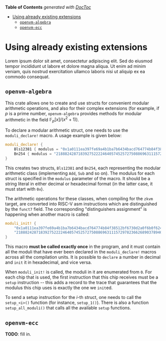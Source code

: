 <!-- START doctoc generated TOC please keep comment here to allow auto update -->
<!-- DON'T EDIT THIS SECTION, INSTEAD RE-RUN doctoc TO UPDATE -->
**Table of Contents**  *generated with [DocToc](https://github.com/thlorenz/doctoc)*

- [Using already existing extensions](#using-already-existing-extensions)
  - [`openvm-algebra`](#openvm-algebra)
  - [`openvm-ecc`](#openvm-ecc)

<!-- END doctoc generated TOC please keep comment here to allow auto update -->

# Using already existing extensions

Lorem ipsum dolor sit amet, consectetur adipiscing elit. Sed do eiusmod tempor incididunt ut labore et dolore magna aliqua. Ut enim ad minim veniam, quis nostrud exercitation ullamco laboris nisi ut aliquip ex ea commodo consequat.

## `openvm-algebra`

This crate allows one to create and use structs for convenient modular arithmetic operations, and also for their complex extensions (for example, if $p$ is a prime number, `openvm-algebra` provides methods for modular arithmetic in the field $\mathbb{F}_p[x]/(x^2 + 1)$).

To declare a modular arithmetic struct, one needs to use the `moduli_declare!` macro. A usage example is given below:

```rust
moduli_declare! {
    Bls12381 { modulus = "0x1a0111ea397fe69a4b1ba7b6434bacd764774b84f38512bf6730d2a0f6b0f6241eabfffeb153ffffb9feffffffffaaab" },
    Bn254 { modulus = "21888242871839275222246405745257275088696311157297823662689037894645226208583" },
}
```

This creates two structs, `Bls12381` and `Bn254`, each representing the modular arithmetic class (implementing `Add`, `Sub` and so on). The modulus for each struct is specified in the `modulus` parameter of the macro. It should be a string literal in either decimal or hexadecimal format (in the latter case, it must start with `0x`).

The arithmetic operations for these classes, when compiling for the `zkvm` target, are converted into RISC-V asm instructions which are distinguished by the `funct7` field. The corresponding "distinguishers assignment" is happening when another macro is called:

```rust
moduli_init! {
    "0x1a0111ea397fe69a4b1ba7b6434bacd764774b84f38512bf6730d2a0f6b0f6241eabfffeb153ffffb9feffffffffaaab",
    "21888242871839275222246405745257275088696311157297823662689037894645226208583"
}
```

This macro **must be called exactly once** in the program, and it must contain all the moduli that have ever been declared in the `moduli_declare!` macros across all the compilation units. It is possible to `declare` a number in decimal and `init` it in hexadecimal, and vice versa.

When `moduli_init!` is called, the moduli in it are enumerated from `0`. For each chip that is used, the first instruction that this chip receives must be a `setup` instruction -- this adds a record to the trace that guarantees that the modulus this chip uses is exactly the one we `init`ed.

To send a setup instruction for the $i$-th struct, one needs to call the `setup_<i>()` function (for instance, `setup_1()`). There is also a function `setup_all_moduli()` that calls all the available `setup` functions.

## `openvm-ecc`

**TODO**: fill in.
